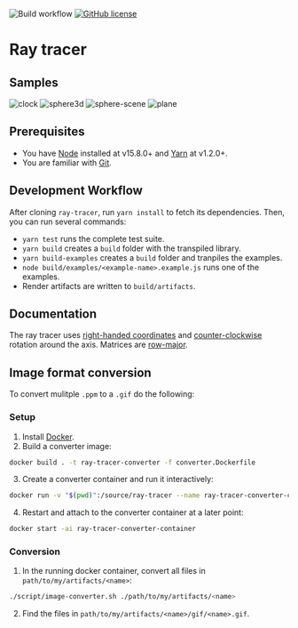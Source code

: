 ![Build workflow](https://github.com/oscarlorentzon/ray-tracer/workflows/Build/badge.svg)
[![GitHub license](https://img.shields.io/badge/license-MIT-blue.svg)](https://github.com/oscarlorentzon/ray-tracer/blob/main/LICENSE)

# Ray tracer

## Samples
![clock](https://user-images.githubusercontent.com/2492302/111028115-d8f31400-83f4-11eb-9c31-7436a1124d30.gif)
![sphere3d](https://user-images.githubusercontent.com/2492302/111028020-21f69880-83f4-11eb-8040-5dd33221bb3b.gif)
![sphere-scene](https://user-images.githubusercontent.com/2492302/111028026-2e7af100-83f4-11eb-8943-1937f2ac188f.gif)
![plane](https://user-images.githubusercontent.com/2492302/111028031-35096880-83f4-11eb-9b12-327159d59e2f.gif)

## Prerequisites
- You have [Node](https://nodejs.org) installed at v15.8.0+ and [Yarn](https://classic.yarnpkg.com) at v1.2.0+.
- You are familiar with [Git](https://git-scm.com/).

## Development Workflow
After cloning `ray-tracer`, run `yarn install` to fetch its dependencies. Then, you can run several commands:

- `yarn test` runs the complete test suite.
- `yarn build` creates a `build` folder with the transpiled library.
- `yarn build-examples` creates a `build` folder and tranpiles the examples.
- `node build/examples/<example-name>.example.js` runs one of the examples.
- Render artifacts are written to `build/artifacts`.

## Documentation
The ray tracer uses [right-handed coordinates](https://en.wikipedia.org/wiki/Right-hand_rule) and [counter-clockwise](https://en.wikipedia.org/wiki/Clockwise) rotation around the axis. Matrices are [row-major](https://en.wikipedia.org/wiki/Row-_and_column-major_order).

## Image format conversion
To convert mulitple `.ppm` to a `.gif` do the following:

### Setup
1. Install [Docker](https://www.docker.com/).
2. Build a converter image:
```bash
docker build . -t ray-tracer-converter -f converter.Dockerfile
```
3. Create a converter container and run it interactively:
```bash
docker run -v "$(pwd)":/source/ray-tracer --name ray-tracer-converter-container -it ray-tracer-converter
```
4. Restart and attach to the converter container at a later point:
```bash
docker start -ai ray-tracer-converter-container
```

### Conversion
1. In the running docker container, convert all files in `path/to/my/artifacts/<name>`:
```bash
./script/image-converter.sh ./path/to/my/artifacts/<name>
```
2. Find the files in `path/to/my/artifacts/<name>/gif/<name>.gif`.
